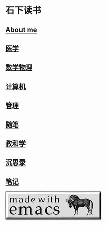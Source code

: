 ---
---

# 石下读书

## [About me](./about.md)
## [医学](./medicine/drown.md)
## [数学物理](./Mathematical_Physics/index.md)
## [计算机](./computer_programs/index.md)
## [管理](./enlightenment/index.md)
## [随笔](./essay/index.md)
## [教和学](./education/index.md)
## [沉思录](./ruminations/index.md)
## [笔记](./node/index.md)

![emacs](./emacs.jpeg)


